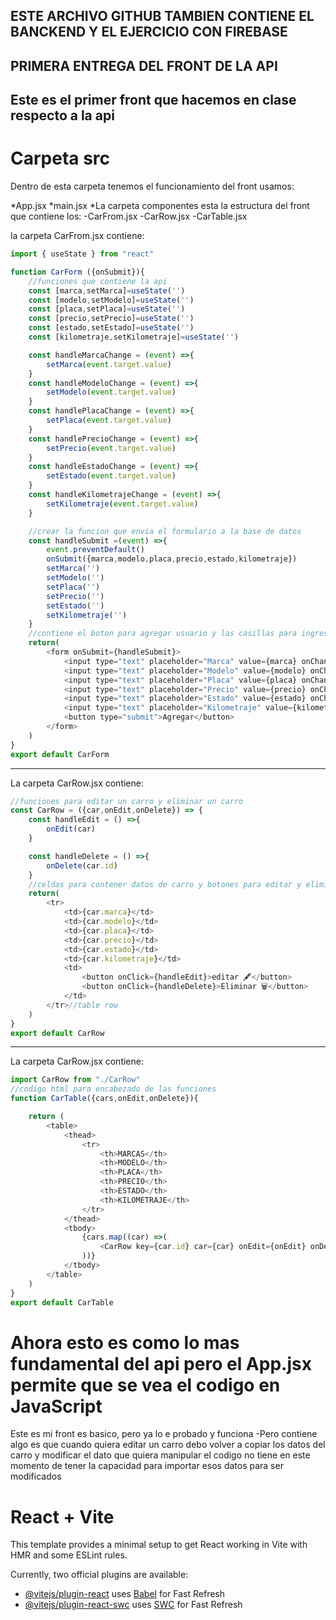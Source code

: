 ## ESTE ARCHIVO GITHUB TAMBIEN CONTIENE EL BANCKEND Y EL EJERCICIO CON FIREBASE

## PRIMERA ENTREGA DEL FRONT DE LA API 

Este es el primer front que hacemos en clase respecto a la api 
------
# Carpeta src 
Dentro de esta carpeta tenemos el funcionamiento del front usamos:

*App.jsx 
*main.jsx
*La carpeta componentes esta la estructura del front que contiene los: 
-CarFrom.jsx
-CarRow.jsx
-CarTable.jsx

la carpeta CarFrom.jsx contiene: 
``` JavaScript
import { useState } from "react"

function CarForm ({onSubmit}){
    //funciones que contiene la api 
    const [marca,setMarca]=useState('')
    const [modelo,setModelo]=useState('')
    const [placa,setPlaca]=useState('')
    const [precio,setPrecio]=useState('')
    const [estado,setEstado]=useState('')
    const [kilometraje,setKilometraje]=useState('')

    const handleMarcaChange = (event) =>{
        setMarca(event.target.value)
    }
    const handleModeloChange = (event) =>{
        setModelo(event.target.value)
    }
    const handlePlacaChange = (event) =>{
        setPlaca(event.target.value)
    }
    const handlePrecioChange = (event) =>{
        setPrecio(event.target.value)
    }
    const handleEstadoChange = (event) =>{
        setEstado(event.target.value)
    }
    const handleKilometrajeChange = (event) =>{
        setKilometraje(event.target.value)
    }

    //crear la funcion que envia el formulario a la base de datos
    const handleSubmit =(event) =>{
        event.preventDefault()
        onSubmit({marca,modelo,placa,precio,estado,kilometraje})
        setMarca('')
        setModelo('')
        setPlaca('')
        setPrecio('')
        setEstado('')
        setKilometraje('') 
    }   
    //contiene el boton para agregar usuario y las casillas para ingresar la informacion
    return(
        <form onSubmit={handleSubmit}>
            <input type="text" placeholder="Marca" value={marca} onChange={handleMarcaChange} required/>
            <input type="text" placeholder="Modelo" value={modelo} onChange={handleModeloChange} required/>
            <input type="text" placeholder="Placa" value={placa} onChange={handlePlacaChange} required/>
            <input type="text" placeholder="Precio" value={precio} onChange={handlePrecioChange} required/>
            <input type="text" placeholder="Estado" value={estado} onChange={handleEstadoChange} required/>
            <input type="text" placeholder="Kilometraje" value={kilometraje} onChange={handleKilometrajeChange} required/>
            <button type="submit">Agregar</button>
        </form>
    )
}
export default CarForm
```
------
La carpeta CarRow.jsx contiene: 
```JavaScript
//funciones para editar un carro y eliminar un carro
const CarRow = ({car,onEdit,onDelete}) => {
    const handleEdit = () =>{
        onEdit(car)
    }

    const handleDelete = () =>{
        onDelete(car.id)
    }
    //celdas para contener datos de carro y botones para editar y eliminar 
    return(
        <tr>
            <td>{car.marca}</td>
            <td>{car.modelo}</td>
            <td>{car.placa}</td>
            <td>{car.precio}</td>
            <td>{car.estado}</td>
            <td>{car.kilometraje}</td>
            <td>
                <button onClick={handleEdit}>editar 🖋</button>
                <button onClick={handleDelete}>Eliminar 🗑</button>
            </td>
        </tr>//table row
    )
}
export default CarRow
```
------
La carpeta CarRow.jsx contiene: 
```JavaScript
import CarRow from "./CarRow"
//codigo html para encabezado de las funciones 
function CarTable({cars,onEdit,onDelete}){

    return (       
        <table>
            <thead>
                <tr>
                    <th>MARCAS</th>
                    <th>MODELO</th>
                    <th>PLACA</th>
                    <th>PRECIO</th>
                    <th>ESTADO</th>
                    <th>KILOMETRAJE</th>
                </tr>
            </thead>
            <tbody>
                {cars.map((car) =>(
                    <CarRow key={car.id} car={car} onEdit={onEdit} onDelete={onDelete}/>
                ))}
            </tbody>
        </table>
    )
}
export default CarTable
```

# Ahora esto es como lo mas fundamental del api pero el App.jsx permite que se vea el codigo en JavaScript
Este es mi front es basico, pero ya lo e probado y funciona
-Pero contiene algo es que cuando quiera editar un carro debo volver a copiar los datos del carro y modificar el dato que quiera manipular el codigo no tiene en este momento de tener la capacidad para importar esos datos para ser modificados 













# React + Vite

This template provides a minimal setup to get React working in Vite with HMR and some ESLint rules.

Currently, two official plugins are available:

- [@vitejs/plugin-react](https://github.com/vitejs/vite-plugin-react/blob/main/packages/plugin-react/README.md) uses [Babel](https://babeljs.io/) for Fast Refresh
- [@vitejs/plugin-react-swc](https://github.com/vitejs/vite-plugin-react-swc) uses [SWC](https://swc.rs/) for Fast Refresh


